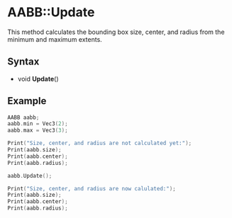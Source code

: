 # AABB::Update #
This method calculates the bounding box size, center, and radius from the minimum and maximum extents.

## Syntax ##
- void **Update**()

## Example ##
```c++
AABB aabb;
aabb.min = Vec3(2);
aabb.max = Vec3(3);

Print("Size, center, and radius are not calculated yet:");
Print(aabb.size);
Print(aabb.center);
Print(aabb.radius);

aabb.Update();

Print("Size, center, and radius are now calulated:");
Print(aabb.size);
Print(aabb.center);
Print(aabb.radius);
```